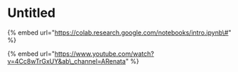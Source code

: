 # Untitled

{% embed url="https://colab.research.google.com/notebooks/intro.ipynb\#" %}

{% embed url="https://www.youtube.com/watch?v=4Cc8wTrGxUY&ab\_channel=ARenata" %}



